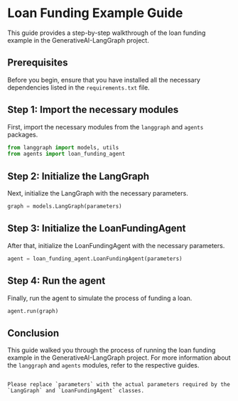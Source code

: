 # Loan Funding Example Guide

This guide provides a step-by-step walkthrough of the loan funding example in the GenerativeAI-LangGraph project.

## Prerequisites

Before you begin, ensure that you have installed all the necessary dependencies listed in the `requirements.txt` file.

## Step 1: Import the necessary modules

First, import the necessary modules from the `langgraph` and `agents` packages.

```python
from langgraph import models, utils
from agents import loan_funding_agent
```

## Step 2: Initialize the LangGraph

Next, initialize the LangGraph with the necessary parameters.

```python
graph = models.LangGraph(parameters)
```

## Step 3: Initialize the LoanFundingAgent

After that, initialize the LoanFundingAgent with the necessary parameters.

```python
agent = loan_funding_agent.LoanFundingAgent(parameters)
```

## Step 4: Run the agent

Finally, run the agent to simulate the process of funding a loan.

```python
agent.run(graph)
```

## Conclusion

This guide walked you through the process of running the loan funding example in the GenerativeAI-LangGraph project. For more information about the `langgraph` and `agents` modules, refer to the respective guides.
```

Please replace `parameters` with the actual parameters required by the `LangGraph` and `LoanFundingAgent` classes.